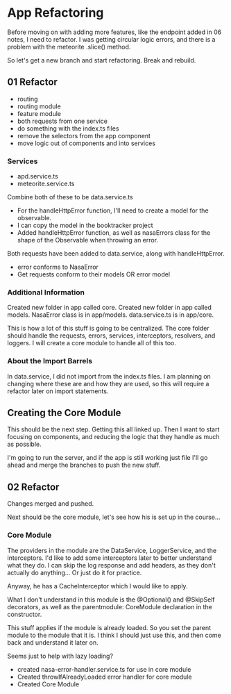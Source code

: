 # App Refactoring

Before moving on with adding more features, like the endpoint added in 06 notes, I need to refactor.
I was getting circular logic errors, and there is a problem with the meteorite .slice() method.  

So let's get a new branch and start refactoring. Break and rebuild.

## 01 Refactor

- routing
- routing module
- feature module
- both requests from one service
- do something with the index.ts files
- remove the selectors from the app component
- move logic out of components and into services

### Services

- apd.service.ts
- meteorite.service.ts  

Combine both of these to be data.service.ts  

- For the handleHttpError function, I'll need to create a model for the observable.
- I can copy the model in the booktracker project
- Added handleHttpError function, as well as nasaErrors class for the shape of the Observable when throwing an error.  

Both requests have been added to data.service, along with handleHttpError.  

- error conforms to NasaError
- Get requests conform to their models OR error model  

### Additional Information

Created new folder in app called core.
Created new folder in app called models.
NasaError class is in app/models.
data.service.ts is in app/core.  

This is how a lot of this stuff is going to be centralized.
The core folder should handle the requests, errors, services, interceptors, resolvers, and loggers.
I will create a core module to handle all of this too.  

### About the Import Barrels

In data.service, I did not import from the index.ts files.
I am planning on changing where these are and how they are used, so this will require a refactor later on import statements.  

## Creating the Core Module

This should be the next step. Getting this all linked up.
Then I want to start focusing on components, and reducing the logic that they handle as much as possible.  

I'm going to run the server, and if the app is still working just file I'll go ahead and merge the branches to push the new stuff.

## 02 Refactor

Changes merged and pushed.  

Next should be the core module, let's see how his is set up in the course...  

### Core Module

The providers in the module are the DataService, LoggerService, and the interceptors.
I'd like to add some interceptors later to better understand what they do.
I can skip the log response and add headers, as they don't actually do anything...
Or just do it for practice.  

Anyway, he has a CacheInterceptor which I would like to apply.  

What I don't understand in this module is the @Optional() and @SkipSelf decorators, as well as the parentmodule: CoreModule declaration in the constructor.  

This stuff applies if the module is already loaded. So you set the parent module to the module that it is.
I think I should just use this, and then come back and understand it later on.  

Seems just to help with lazy loading?

- created nasa-error-handler.service.ts for use in core module
- Created throwIfAlreadyLoaded error handler for core module
- Created Core Module
